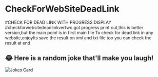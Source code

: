 # CheckForWebSiteDeadLink
#CHECK FOR DEAD LINK WITH PROGRESS DISPLAY
#checkforwebsitedeadlinkvertwo got progress print out,this is better version,but the main point is in first main file
To check for dead link in any website,enjoyIts save the result on xml and txt file too you can check the result at end
## 😂 Here is a random joke that'll make you laugh!
![Jokes Card](https://readme-jokes.vercel.app/api)
